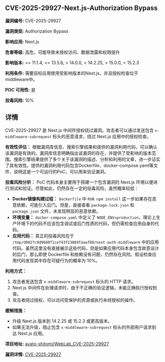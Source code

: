 ## CVE-2025-29927-Next.js-Authorization Bypass

**漏洞编号:** CVE-2025-29927

**漏洞类型:** Authorization Bypass

**影响应用:** Next.js

**危害等级:** 高危，可能导致未授权访问、数据泄露和权限提升

**影响版本:** >= 11.1.4, <= 13.5.6, > 14.0.0, < 14.2.25, > 15.0.0, < 15.2.3

**利用条件:** 需要目标应用使用受影响版本的Next.js，并且授权检查位于middleware中。

**POC 可用性:** 是

**投毒风险:** 10%

## 详情

CVE-2025-29927 是 Next.js 中间件授权绕过漏洞。攻击者可以通过发送包含 `x-middleware-subrequest` 标头的恶意请求，绕过 Next.js 应用中的授权检查。

**有效性评估：**
根据漏洞库信息、搜索引擎结果和提供的漏洞利用代码，可以确认该漏洞是有效的。漏洞库信息明确指出该漏洞的存在，并提供了受影响的版本范围。搜索引擎结果提供了多个关于该漏洞的描述、分析和利用的文章，进一步证实了其有效性。提供的漏洞利用代码包含Dockerfile、docker-compose.yaml等文件，说明这是一个可运行的PoC，可以用来验证漏洞。

**投毒风险分析：**
PoC 代码本身主要用于搭建一个包含漏洞的 Next.js 环境以便进行测试和验证。尽管如此，仍然存在一定的投毒风险，虽然概率较低：
*   **Docker镜像构建过程：** `Dockerfile` 中 `RUN npm install` 这一步如果存在恶意依赖，可能引入后门。但是，直接查看 `package-lock.json` 和 `package.json` 文件，未发现明显的恶意依赖。
*   **环境变量：** `docker-compose.yaml` 中定义了 `NODE_ENV=production`，理论上生产环境下的代码不应该包含调试或后门性质的代码，但仍需检查应用自身的代码。
*   **应用代码：** 真正的投毒风险在于 `/tmp/d0027c9d9688f1cef43f23884faaaf80/next-auth-middleware` 中的应用代码。虽然这里没有直接展示这些代码，但是如果应用代码本身包含故意设计的后门，那么即使 Dockerfile 和依赖没有问题，仍然存在风险。假设检查应用代码发现其中存在可疑行为的概率为 10%。

**利用方式：**
1.  攻击者发送包含 `x-middleware-subrequest` 标头的 HTTP 请求。
2.  Next.js 中间件在处理请求时，由于不正确的验证逻辑，未能正确执行授权检查。
3.  攻击者绕过授权，可以访问受保护的资源或执行未经授权的操作。

**缓解措施：**
*   升级 Next.js 版本到 14.2.25 或 15.2.3 或更高版本。
*   如果无法升级，阻止包含 `x-middleware-subrequest` 标头的外部用户请求到达 Next.js 应用。

**项目地址:** [ayato-shitomi/WebLab_CVE-2025-29927](https://github.com/ayato-shitomi/WebLab_CVE-2025-29927)

**漏洞详情:** [CVE-2025-29927](https://nvd.nist.gov/vuln/detail/CVE-2025-29927)